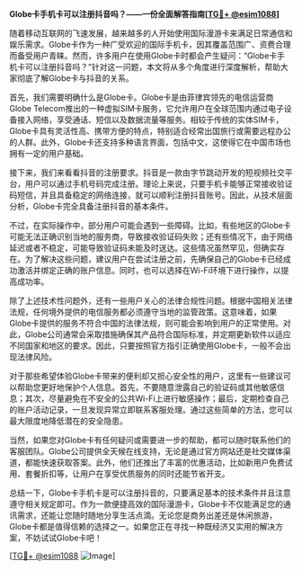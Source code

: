 **Globe卡手机卡可以注册抖音吗？——一份全面解答指南[[TG💪+ @esim1088](https://t.me/s/esim1088)]**

随着移动互联网的飞速发展，越来越多的人开始使用国际漫游卡来满足日常通信和娱乐需求。Globe卡作为一种广受欢迎的国际手机卡，因其覆盖范围广、资费合理而备受用户青睐。然而，许多用户在使用Globe卡时都会产生疑问：“Globe卡手机卡可以注册抖音吗？”针对这一问题，本文将从多个角度进行深度解析，帮助大家彻底了解Globe卡与抖音的关系。

首先，我们需要明确什么是Globe卡。Globe卡是由菲律宾领先的电信运营商Globe Telecom推出的一种虚拟SIM卡服务，它允许用户在全球范围内通过电子设备接入网络，享受通话、短信以及数据流量等服务。相较于传统的实体SIM卡，Globe卡具有灵活性高、携带方便的特点，特别适合经常出国旅行或需要远程办公的人群。此外，Globe卡还支持多种语言界面，包括中文，这使得它在中国市场也拥有一定的用户基础。

接下来，我们来看看抖音的注册要求。抖音是一款由字节跳动开发的短视频社交平台，用户可以通过手机号码完成注册。理论上来说，只要手机卡能够正常接收验证码短信，并且具备稳定的网络连接，就可以顺利注册抖音账号。因此，从技术层面分析，Globe卡完全具备注册抖音的基本条件。

不过，在实际操作中，部分用户可能会遇到一些障碍。比如，有些地区的Globe卡可能无法正确识别当地的服务商，导致接收验证码失败；还有些情况下，由于网络延迟或者不稳定，可能导致验证码未能及时送达。这些情况虽然罕见，但确实存在。为了解决这些问题，建议用户在尝试注册之前，先确保自己的Globe卡已经成功激活并绑定正确的账户信息。同时，也可以选择在Wi-Fi环境下进行操作，以提高成功率。

除了上述技术性问题外，还有一些用户关心的法律合规性问题。根据中国相关法律法规，任何境外提供的电信服务都必须遵守当地的监管政策。这意味着，如果Globe卡提供的服务不符合中国的法律法规，则可能会影响到用户的正常使用。对此，Globe公司通常会采取措施确保其产品符合国际标准，并定期更新软件以适应不同国家和地区的要求。因此，只要按照官方指引正确使用Globe卡，一般不会出现法律风险。

对于那些希望体验Globe卡带来的便利却又担心安全性的用户，这里有一些建议可以帮助您更好地保护个人信息。首先，不要随意泄露自己的验证码或其他敏感信息；其次，尽量避免在不安全的公共Wi-Fi上进行敏感操作；最后，定期检查自己的账户活动记录，一旦发现异常立即联系客服处理。通过这些简单的方法，您可以最大限度地降低潜在的安全隐患。

当然，如果您对Globe卡有任何疑问或需要进一步的帮助，都可以随时联系他们的客服团队。Globe公司提供全天候在线支持，无论是通过官方网站还是社交媒体渠道，都能快速获取答案。此外，他们还推出了丰富的优惠活动，比如新用户免费试用、套餐折扣等，让用户在享受优质服务的同时还能节省开支。

总结一下，Globe卡手机卡是可以注册抖音的，只要满足基本的技术条件并且注意遵守相关规定即可。作为一款便捷高效的国际漫游卡，Globe卡不仅能满足您的通讯需求，还能让您随时随地分享生活点滴。无论您是商务出差还是休闲旅游，Globe卡都是值得信赖的选择之一。如果您正在寻找一种既经济又实用的解决方案，不妨试试Globe卡吧！

[[TG💪+ @esim1088](https://t.me/s/esim1088) ![Image](https://i.postimg.cc/4NQfJmqS/Snipaste-2025-05-13-00-14-12.png)]